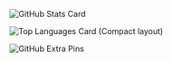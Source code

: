 ![GitHub Stats Card](https://github-readme-stats.vercel.app/api?username=hukusuke1007&show_icons=true&count_private=true)

![Top Languages Card (Compact layout)](https://github-readme-stats.vercel.app/api/top-langs/?username=hukusuke1007&layout=compact)

![GitHub Extra Pins](https://github-readme-stats.vercel.app/api/pin/?username=hukusuke1007&repo=flamingo)
